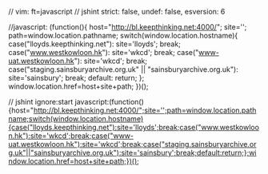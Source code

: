 // vim: ft=javascript
// jshint strict: false, undef: false, esversion: 6

//javascript:
(function(){
  host="http://bl.keepthinking.net:4000/";
  site='';
  path=window.location.pathname;
  switch(window.location.hostname){
    case("lloyds.keepthinking.net"):
      site='lloyds';
      break;
    case("www.westkowloon.hk"):
      site='wkcd';
      break;
    case("www-uat.westkowloon.hk"):
      site='wkcd';
      break;
    case("staging.sainsburyarchive.org.uk" || "sainsburyarchive.org.uk"):
      site='sainsbury';
      break;
    default:
      return;
  };
  window.location.href=host+site+path;
})();


// jshint ignore:start
javascript:(function(){host="http://bl.keepthinking.net:4000/";site='';path=window.location.pathname;switch(window.location.hostname){case("lloyds.keepthinking.net"):site='lloyds';break;case("www.westkowloon.hk"):site='wkcd';break;case("www-uat.westkowloon.hk"):site='wkcd';break;case("staging.sainsburyarchive.org.uk"||"sainsburyarchive.org.uk"):site='sainsbury';break;default:return;};window.location.href=host+site+path;})();

